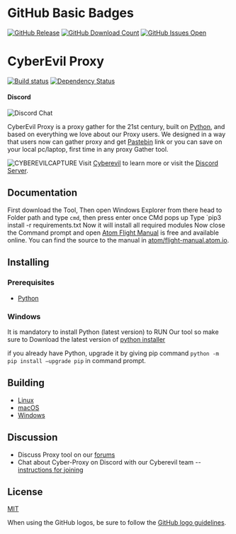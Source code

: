 # GitHub Basic Badges

[![GitHub Release](https://github-basic-badges.herokuapp.com/release/kennedyoliveira/github-basic-badges.svg)]()
[![GitHub Download Count](https://github-basic-badges.herokuapp.com/downloads/kennedyoliveira/github-basic-badges/total.svg)]()
[![GitHub Issues Open](https://github-basic-badges.herokuapp.com/issues/kennedyoliveira/github-basic-badges.svg)]()

# CyberEvil Proxy

[![Build status](https://dev.azure.com/github/Atom/_apis/build/status/Atom%20Production%20Branches?branchName=master)](https://dev.azure.com/github/Atom/_build/latest?definitionId=32&branchName=master)
[![Dependency Status](https://david-dm.org/atom/atom.svg)](https://david-dm.org/atom/atom)

#### Discord  
![Discord Chat](https://discordapp.com/api/guilds/621093846583083028/widget.png?style=shield)

CyberEvil Proxy is a proxy gather for the 21st century, built on [Python](https://www.python.org/), and based on everything we love about our Proxy users. We designed in a way that users now can gather proxy and get [Pastebin](https://pastebin.com) link or you can save on your local pc/laptop, first time in any proxy Gather tool.

![CYBEREVILCAPTURE](https://user-images.githubusercontent.com/64060825/79849839-a6a58600-83e0-11ea-921d-355a1c40606e.PNG)
Visit [Cyberevil](http://cyberevill.me) to learn more or visit the [Discord Server](https://discuss.atom.io).

## Documentation

First download the Tool, Then open Windows Explorer from there head to Folder path and type `cmd`, then press enter once CMd pops up Type `pip3 install -r requirements.txt Now it will install all required modules Now close the Command prompt and open [Atom Flight Manual](https://flight-manual.atom.io) is free and available online. You can find the source to the manual in [atom/flight-manual.atom.io](https://github.com/atom/flight-manual.atom.io).



## Installing

### Prerequisites
- [Python](https://www.python.org/downloads)



### Windows

It is mandatory to install Python (latest version) to RUN Our tool so make sure to
Download the latest version of
[python installer](https://www.python.org/downloads)

if you already have Python, upgrade it by giving pip command `python -m pip install –upgrade pip` in command prompt.




## Building

* [Linux](https://flight-manual.atom.io/hacking-atom/sections/hacking-on-atom-core/#platform-linux)
* [macOS](https://flight-manual.atom.io/hacking-atom/sections/hacking-on-atom-core/#platform-mac)
* [Windows](https://flight-manual.atom.io/hacking-atom/sections/hacking-on-atom-core/#platform-windows)

## Discussion

* Discuss Proxy tool on our [forums](https://cyberevil.me/)
* Chat about Cyber-Proxy on Discord with our Cyberevil team -- [instructions for joining](https://discord.gg/nDEZpwS)

## License

[MIT](https://github.com/spiniza/cyber-proxy/blob/master/LICENSE.md)

When using the GitHub logos, be sure to follow the [GitHub logo guidelines](https://github.com/logos).
